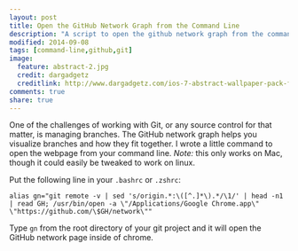 ```yaml
---
layout: post
title: Open the GitHub Network Graph from the Command Line
description: "A script to open the github network graph from the command line"
modified: 2014-09-08
tags: [command-line,github,git]
image:
  feature: abstract-2.jpg
  credit: dargadgetz
  creditlink: http://www.dargadgetz.com/ios-7-abstract-wallpaper-pack-for-iphone-5-and-ipod-touch-retina/
comments: true
share: true
---
```


One of the challenges of working with Git, or any source control for that
matter, is managing branches. The GitHub network graph helps you visualize
branches and how they fit together. I wrote a little command to open the webpage
from your command line. *Note:* this only works on Mac, though it could easily
be tweaked to work on linux.

Put the following line in your `.bashrc` or `.zshrc`:

    alias gn="git remote -v | sed 's/origin.*:\([^.]*\).*/\1/' | head -n1 | read GH; /usr/bin/open -a \"/Applications/Google Chrome.app\" \"https://github.com/\$GH/network\""

Type `gn` from the root directory of your git project and it will open the
GitHub network page inside of chrome.

